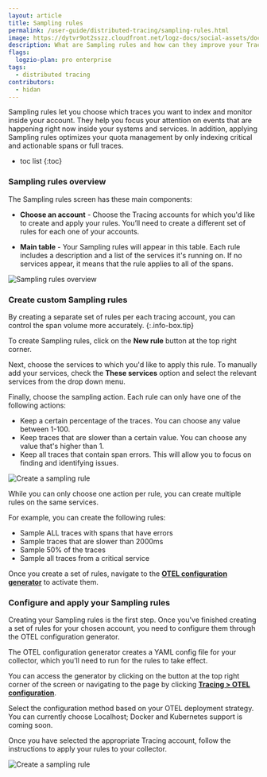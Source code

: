 ```yaml
---
layout: article
title: Sampling rules
permalink: /user-guide/distributed-tracing/sampling-rules.html
image: https://dytvr9ot2sszz.cloudfront.net/logz-docs/social-assets/docs-social.jpg
description: What are Sampling rules and how can they improve your Tracing account
flags:
  logzio-plan: pro enterprise
tags:
  - distributed tracing
contributors:
  - hidan
---
```


Sampling rules let you choose which traces you want to index and monitor inside your account. They help you focus your attention on events that are happening right now inside your systems and services. In addition, applying Sampling rules optimizes your quota management by only indexing critical and actionable spans or full traces.

* toc list
{:toc}


### Sampling rules overview

The Sampling rules screen has these main components:

* **Choose an account** - Choose the Tracing accounts for which you'd like to create and apply your rules. You’ll need to create a different set of rules for each one of your accounts.
<!-- * **Insights** - Logz.io provides recommended rules to help you optimize your span usage. -->
* **Main table** - Your Sampling rules will appear in this table. Each rule includes a description and a list of the services it's running on. If no services appear, it means that the rule applies to all of the spans.


![Sampling rules overview](https://dytvr9ot2sszz.cloudfront.net/logz-docs/distributed-tracing/sampling-rules/sampling-rules.png)

### Create custom Sampling rules

By creating a separate set of rules per each tracing account, you can control the span volume more accurately.
{:.info-box.tip}

To create Sampling rules, click on the **New rule** button at the top right corner.

Next, choose the services to which you'd like to apply this rule. To manually add your services, check the **These services** option and select the relevant services from the drop down menu.

Finally, choose the sampling action. Each rule can only have one of the following actions:

* Keep a certain percentage of the traces. You can choose any value between 1-100.
* Keep traces that are slower than a certain value. You can choose any value that's higher than 1.
* Keep all traces that contain span errors. This will allow you to focus on finding and identifying issues.

![Create a sampling rule](https://dytvr9ot2sszz.cloudfront.net/logz-docs/distributed-tracing/sampling-rules/create-a-rule.png)

While you can only choose one action per rule, you can create multiple rules on the same services.

For example, you can create the following rules:

* Sample ALL traces with spans that have errors
* Sample traces that are slower than 2000ms
* Sample 50% of the traces
* Sample all traces from a critical service

Once you create a set of rules, navigate to the **[OTEL configuration generator](https://app.logz.io/#/dashboard/settings/tracing-yaml-configuration/)** to activate them.


<!-- ### Create a Logz.io insights Sampling rules

Logz.io provides recommendations on optimizing your span usage, which you can turn to Sampling rules with a click of a button.

Click on **Review recommendations** to view the suggested rules. You cannot edit or remove certain rules from this list.

To apply these suggested rules, click the **Next: configure OTEL** button. -->


### Configure and apply your Sampling rules

Creating your Sampling rules is the first step. Once you've finished creating a set of rules for your chosen account, you need to configure them through the OTEL configuration generator. 

The OTEL configuration generator creates a YAML config file for your collector, which you’ll need to run for the rules to take effect.

You can access the generator by clicking on the button at the top right corner of the screen or navigating to the page by clicking **[Tracing > OTEL configuration](https://app.logz.io/#/dashboard/settings/tracing-yaml-configuration/)**.

Select the configuration method based on your OTEL deployment strategy. You can currently choose Localhost; Docker and Kubernetes support is coming soon.

Once you have selected the appropriate Tracing account, follow the instructions to apply your rules to your collector.

![Create a sampling rule](https://dytvr9ot2sszz.cloudfront.net/logz-docs/distributed-tracing/sampling-rules/otel-configuration-screen.png)